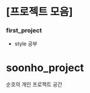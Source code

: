 [프로젝트 모음]
=========================

### first_project 
* style 공부


# soonho_project
순호의 개인 프로젝트 공간

